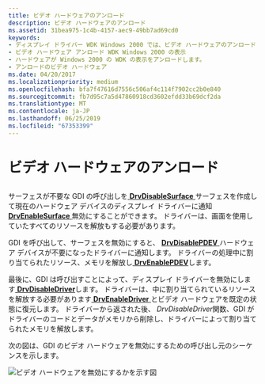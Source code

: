 ```yaml
---
title: ビデオ ハードウェアのアンロード
description: ビデオ ハードウェアのアンロード
ms.assetid: 31bea975-1c4b-4157-aec9-49bb7ad69cd0
keywords:
- ディスプレイ ドライバー WDK Windows 2000 では、ビデオ ハードウェアのアンロード
- ビデオ ハードウェア アンロード WDK Windows 2000 の表示
- ハードウェアが Windows 2000 の WDK の表示をアンロードします。
- アンロードのビデオ ハードウェア
ms.date: 04/20/2017
ms.localizationpriority: medium
ms.openlocfilehash: bfa7f47616d7556c506af4c114f7902cc2b0e840
ms.sourcegitcommit: fb7d95c7a5d47860918cd3602efdd33b69dcf2da
ms.translationtype: MT
ms.contentlocale: ja-JP
ms.lasthandoff: 06/25/2019
ms.locfileid: "67353399"
---
```

# <a name="unloading-video-hardware"></a>ビデオ ハードウェアのアンロード


## <span id="ddk_unloading_video_hardware_gg"></span><span id="DDK_UNLOADING_VIDEO_HARDWARE_GG"></span>


サーフェスが不要な GDI の呼び出しを[ **DrvDisableSurface** ](https://docs.microsoft.com/windows/desktop/api/winddi/nf-winddi-drvdisablesurface)サーフェスを作成して現在のハードウェア デバイスのディスプレイ ドライバーに通知[ **DrvEnableSurface** ](https://docs.microsoft.com/windows/desktop/api/winddi/nf-winddi-drvenablesurface)無効にすることができます。 ドライバーは、画面を使用していたすべてのリソースを解放もする必要があります。

GDI を呼び出して、サーフェスを無効にすると、 [ **DrvDisablePDEV** ](https://docs.microsoft.com/windows/desktop/api/winddi/nf-winddi-drvdisablepdev)ハードウェア デバイスが不要になったドライバーに通知します。 ドライバーの処理中に割り当てられたリソース、メモリを解放し[ **DrvEnablePDEV**](https://docs.microsoft.com/windows/desktop/api/winddi/nf-winddi-drvenablepdev)します。

最後に、GDI は呼び出すことによって、ディスプレイ ドライバーを無効にします[ **DrvDisableDriver**](https://docs.microsoft.com/windows/desktop/api/winddi/nf-winddi-drvdisabledriver)します。 ドライバーは、中に割り当てられているリソースを解放する必要があります[ **DrvEnableDriver** ](https://docs.microsoft.com/windows/desktop/api/winddi/nf-winddi-drvenabledriver)とビデオ ハードウェアを既定の状態に復元します。 ドライバーから返された後、 *DrvDisableDriver*関数、GDI がドライバーのコードとデータがメモリから削除し、ドライバーによって割り当てられたメモリを解放します。

次の図は、GDI のビデオ ハードウェアを無効にするための呼び出し元のシーケンスを示します。

![ビデオ ハードウェアを無効にするかを示す図](images/202-02.png)

 

 





